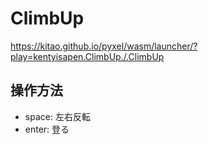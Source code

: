 # ClimbUp

https://kitao.github.io/pyxel/wasm/launcher/?play=kentyisapen.ClimbUp./.ClimbUp

## 操作方法

- space: 左右反転
- enter: 登る

